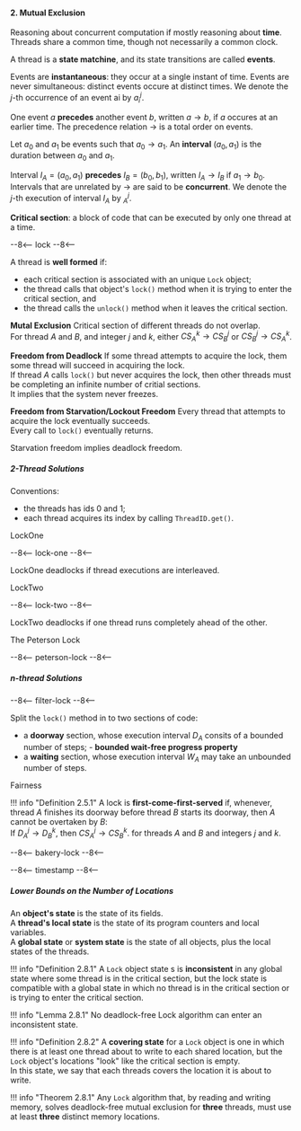 #### 2. Mutual Exclusion

Reasoning about concurrent computation if mostly reasoning about **time**. Threads share a common time, though not necessarily a common clock.

A thread is a **state matchine**, and its state transitions are called **events**.

Events are **instantaneous**: they occur at a single instant of time. Events are never simultaneous: distinct events occure at distinct times. We denote the $j$-th occurrence of an event ai by $a_{i}^{j}$.

One event $a$ **precedes** another event $b$, written $a \rightarrow b$, if $a$ occures at an earlier time. The precedence relation $\rightarrow$ is a total order on events.

Let $a_{0}$ and $a_{1}$ be events such that $a_{0} \rightarrow a_{1}$. An **interval** $(a_{0}, a_{1})$ is the duration between $a_{0}$ and $a_{1}$.

Interval $I_{A} = (a_{0}, a_{1})$ **precedes** $I_{B} = (b_{0}, b_{1})$, written $I_{A} \rightarrow I_{B}$ if $a_{1} \rightarrow b_{0}$.<br/>
Intervals that are unrelated by $\rightarrow$ are said to be **concurrent**. We denote the $j$-th execution of interval $I_{A}$ by $_{A}^{j}$.


**Critical section**: a block of code that can be executed by only one thread at a time.

--8<--
lock
--8<--

A thread is **well formed** if:

- each critical section is associated with an unique `Lock` object;
- the thread calls that object's `lock()` method when it is trying to enter the critical section, and
- the thread calls the `unlock()` method when it leaves the critical section.

**Mutal Exclusion** Critical section of different threads do not overlap. <br/>
For thread $A$ and $B$, and integer $j$ and $k$, either $CS_{A}^{k} \rightarrow CS_{B}^{j}$ or $CS_{B}^{j} \rightarrow CS_{A}^{k}$.

**Freedom from Deadlock** If some thread attempts to acquire the lock, them some thread will succeed in acquiring the lock. <br/>
If thread $A$ calls `lock()` but never acquires the lock, then other threads must be completing an infinite number of critial sections.<br/>
It implies that the system never freezes.

**Freedom from Starvation/Lockout Freedom** Every thread that attempts to acquire the lock eventually succeeds.<br/>
Every call to `lock()` eventually returns.

Starvation freedom implies deadlock freedom.

##### 2-Thread Solutions

Conventions:

- the threads has ids 0 and 1;
- each thread acquires its index by calling `ThreadID.get()`.

LockOne

--8<--
lock-one
--8<--

LockOne deadlocks if thread executions are interleaved.

LockTwo

--8<--
lock-two
--8<--

LockTwo deadlocks if one thread runs completely ahead of the other.

The Peterson Lock

--8<--
peterson-lock
--8<--

##### n-thread Solutions

--8<--
filter-lock
--8<--

Split the `lock()` method in to two sections of code:

- a **doorway** section, whose execution interval $D_{A}$ consits of a bounded number of steps; - **bounded wait-free progress property**
- a **waiting** section, whose execution interval $W_{A}$ may take an unbounded number of steps.

Fairness

!!! info "Definition 2.5.1"
    A lock is **first-come-first-served** if, whenever, thread $A$ finishes its doorway before thread $B$ starts its doorway, then $A$ cannot be overtaken by $B$:<br/>
    If $D_{A}^{j} \rightarrow D_{B}^{k}$, then $CS_{A}^{j} \rightarrow CS_{B}^{k}$. for threads $A$ and $B$ and integers $j$ and $k$.


--8<--
bakery-lock
--8<--

--8<--
timestamp
--8<--

##### Lower Bounds on the Number of Locations

An **object's state** is the state of its fields. <br/>
A **thread's local state** is the state of its program counters and local variables.<br/>
A **global state** or **system state** is the state of all objects, plus the local states of the threads.

!!! info "Definition 2.8.1"
    A `Lock` object state s is **inconsistent** in any global state where some thread is in the critical section, but the lock state is compatible with a global state in which no thread is in the critical section or is trying to enter the critical section.

!!! info "Lemma 2.8.1"
    No deadlock-free Lock algorithm can enter an inconsistent state.

!!! info "Definition 2.8.2"
    A **covering state** for a `Lock` object is one in which there is at least one thread about to write to each shared location, but the `Lock` object's locations "look" like the critical section is empty.<br/>
    In this state, we say that each threads covers the location it is about to write.

!!! info "Theorem 2.8.1"
    Any `Lock` algorithm that, by reading and writing memory, solves deadlock-free mutual exclusion for **three** threads, must use at least **three** distinct memory locations.

